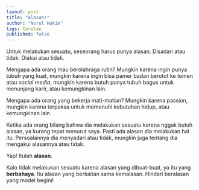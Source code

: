 ```yaml
---
layout: post
title: "Alasan!"
author: "Nurul Hakim"
tags: Coretan
published: false
---
```


Untuk melakukan sesuatu, seseorang harus punya alasan. Disadari atau tidak. Diakui atau tidak.

Mengapa ada orang mau berolahraga rutin? Mungkin karena ingin punya tubuh yang kuat, mungkin karena ingin bisa pamer badan berotot ke temen atau _social media_, mungkin karena butuh punya tubuh bagus untuk menunjang karir, atau kemungkinan lain.

Mengapa ada orang yang bekerja mati-matian? Mungkin karena passion, mungkin karena terpaksa untuk memenuhi kebutuhan hidup, atau kemungkinan lain.

Ketika ada orang bilang bahwa dia melakukan sesuatu karena nggak butuh alasan, ya kurang tepat menurut saya. Pasti ada alasan dia melakukan hal itu. Persoalannya dia menyadari atau tidak, mungkin juga tentang dia mengakui alasannya atau tidak.

Yap! Itulah **alasan**.

Kalo tidak melakukan sesuatu karena alasan yang dibuat-buat, ya itu yang **berbahaya**. Itu alasan yang berkaitan sama kemalasan. Hindari beralasan yang model begini!
